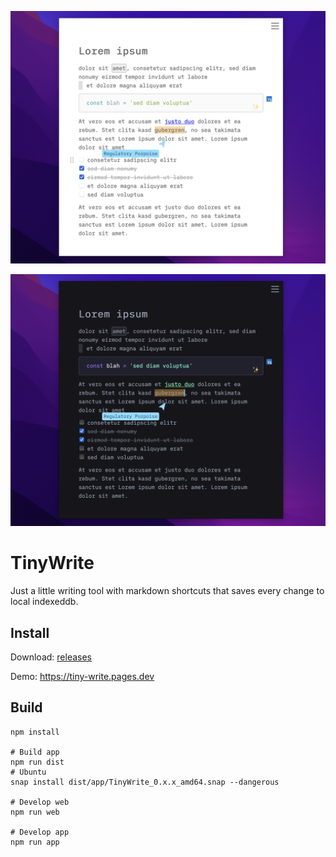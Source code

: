 ![Screenshot Light](./screenshot-light.png)

![Screenshot Dark](./screenshot-dark.png)

# TinyWrite

Just a little writing tool with markdown shortcuts that saves every change to local indexeddb.

## Install

Download: [releases](https://github.com/dennis84/tiny-write/releases)

Demo: https://tiny-write.pages.dev

## Build

```
npm install

# Build app
npm run dist
# Ubuntu
snap install dist/app/TinyWrite_0.x.x_amd64.snap --dangerous

# Develop web
npm run web

# Develop app
npm run app
```
